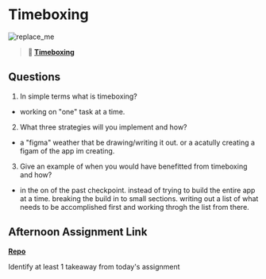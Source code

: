 # Timeboxing

![replace_me](https://codeworks.blob.core.windows.net/public/assets/img/illustrations/placeholder.svg)
> **📖 [Timeboxing](https://codeworksacademy.com/fs-student-guide/resources/wk5/03-Timeboxing)**

## Questions

1. In simple terms what is timeboxing?
  - working on "one" task at a time. 

2. What three strategies will you implement and how?
  - a "figma" weather that be drawing/writing it out. or a acatully creating a figam of the app im creating.

3. Give an example of when you would have benefitted from timeboxing and how? 
- in the on of the past checkpoint. instead of trying to build the entire app at a time. breaking the build in to small sections. writing out a list of what needs to be accomplished first and working throgh the list from there.

## Afternoon Assignment Link

**[Repo](https://github.com/Parker-ward/winter23_gregslist_node)**

Identify at least 1 takeaway from today's assignment
